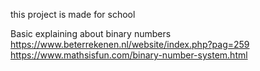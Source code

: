 this project is made for school

Basic explaining about binary numbers 
https://www.beterrekenen.nl/website/index.php?pag=259
https://www.mathsisfun.com/binary-number-system.html
